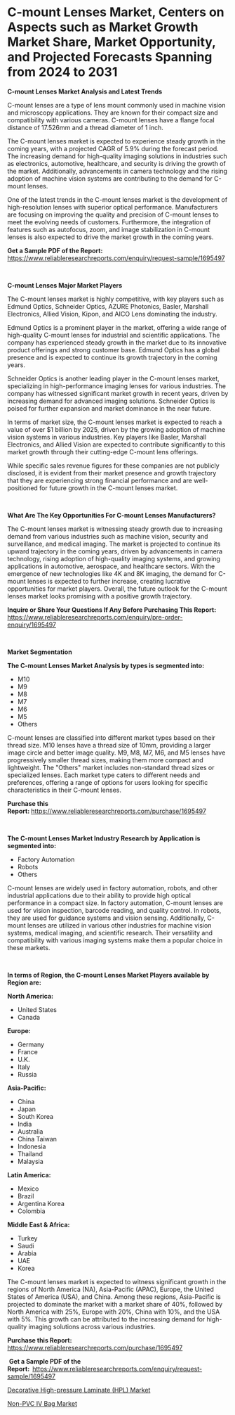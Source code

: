 <p><h1>C-mount Lenses Market, Centers on Aspects such as Market Growth Market Share, Market Opportunity, and Projected Forecasts Spanning from 2024 to 2031</h1></p><p><strong>C-mount Lenses Market Analysis and Latest Trends</strong></p>
<p><p>C-mount lenses are a type of lens mount commonly used in machine vision and microscopy applications. They are known for their compact size and compatibility with various cameras. C-mount lenses have a flange focal distance of 17.526mm and a thread diameter of 1 inch.</p><p>The C-mount lenses market is expected to experience steady growth in the coming years, with a projected CAGR of 5.9% during the forecast period. The increasing demand for high-quality imaging solutions in industries such as electronics, automotive, healthcare, and security is driving the growth of the market. Additionally, advancements in camera technology and the rising adoption of machine vision systems are contributing to the demand for C-mount lenses.</p><p>One of the latest trends in the C-mount lenses market is the development of high-resolution lenses with superior optical performance. Manufacturers are focusing on improving the quality and precision of C-mount lenses to meet the evolving needs of customers. Furthermore, the integration of features such as autofocus, zoom, and image stabilization in C-mount lenses is also expected to drive the market growth in the coming years.</p></p>
<p><strong>Get a Sample PDF of the Report:&nbsp;</strong> <a href="https://www.reliableresearchreports.com/enquiry/request-sample/1695497">https://www.reliableresearchreports.com/enquiry/request-sample/1695497</a></p>
<p>&nbsp;</p>
<p><strong>C-mount Lenses Major Market Players</strong></p>
<p><p>The C-mount lenses market is highly competitive, with key players such as Edmund Optics, Schneider Optics, AZURE Photonics, Basler, Marshall Electronics, Allied Vision, Kipon, and AICO Lens dominating the industry.</p><p>Edmund Optics is a prominent player in the market, offering a wide range of high-quality C-mount lenses for industrial and scientific applications. The company has experienced steady growth in the market due to its innovative product offerings and strong customer base. Edmund Optics has a global presence and is expected to continue its growth trajectory in the coming years.</p><p>Schneider Optics is another leading player in the C-mount lenses market, specializing in high-performance imaging lenses for various industries. The company has witnessed significant market growth in recent years, driven by increasing demand for advanced imaging solutions. Schneider Optics is poised for further expansion and market dominance in the near future.</p><p>In terms of market size, the C-mount lenses market is expected to reach a value of over $1 billion by 2025, driven by the growing adoption of machine vision systems in various industries. Key players like Basler, Marshall Electronics, and Allied Vision are expected to contribute significantly to this market growth through their cutting-edge C-mount lens offerings.</p><p>While specific sales revenue figures for these companies are not publicly disclosed, it is evident from their market presence and growth trajectory that they are experiencing strong financial performance and are well-positioned for future growth in the C-mount lenses market.</p></p>
<p>&nbsp;</p>
<p><strong>What Are The Key Opportunities For C-mount Lenses Manufacturers?</strong></p>
<p><p>The C-mount lenses market is witnessing steady growth due to increasing demand from various industries such as machine vision, security and surveillance, and medical imaging. The market is projected to continue its upward trajectory in the coming years, driven by advancements in camera technology, rising adoption of high-quality imaging systems, and growing applications in automotive, aerospace, and healthcare sectors. With the emergence of new technologies like 4K and 8K imaging, the demand for C-mount lenses is expected to further increase, creating lucrative opportunities for market players. Overall, the future outlook for the C-mount lenses market looks promising with a positive growth trajectory.</p></p>
<p><strong>Inquire or Share Your Questions If Any Before Purchasing This Report:</strong> <a href="https://www.reliableresearchreports.com/enquiry/pre-order-enquiry/1695497">https://www.reliableresearchreports.com/enquiry/pre-order-enquiry/1695497</a></p>
<p>&nbsp;</p>
<p><strong>Market Segmentation</strong></p>
<p><strong>The C-mount Lenses Market Analysis by types is segmented into:</strong></p>
<p><ul><li>M10</li><li>M9</li><li>M8</li><li>M7</li><li>M6</li><li>M5</li><li>Others</li></ul></p>
<p><p>C-mount lenses are classified into different market types based on their thread size. M10 lenses have a thread size of 10mm, providing a larger image circle and better image quality. M9, M8, M7, M6, and M5 lenses have progressively smaller thread sizes, making them more compact and lightweight. The "Others" market includes non-standard thread sizes or specialized lenses. Each market type caters to different needs and preferences, offering a range of options for users looking for specific characteristics in their C-mount lenses.</p></p>
<p><strong>Purchase this Report:&nbsp;</strong><a href="https://www.reliableresearchreports.com/purchase/1695497">https://www.reliableresearchreports.com/purchase/1695497</a></p>
<p>&nbsp;</p>
<p><strong>The C-mount Lenses Market Industry Research by Application is segmented into:</strong></p>
<p><ul><li>Factory Automation</li><li>Robots</li><li>Others</li></ul></p>
<p><p>C-mount lenses are widely used in factory automation, robots, and other industrial applications due to their ability to provide high optical performance in a compact size. In factory automation, C-mount lenses are used for vision inspection, barcode reading, and quality control. In robots, they are used for guidance systems and vision sensing. Additionally, C-mount lenses are utilized in various other industries for machine vision systems, medical imaging, and scientific research. Their versatility and compatibility with various imaging systems make them a popular choice in these markets.</p></p>
<p>&nbsp;</p>
<p><strong>In terms of Region, the C-mount Lenses Market Players available by Region are:</strong></p>
<p>
    <p> <strong> North America: </strong>
        <ul>
            <li>United States</li>
            <li>Canada</li>
        </ul>
        </p> 
    <p> <strong> Europe: </strong>
        <ul>
            <li>Germany</li>
            <li>France</li>
            <li>U.K.</li>
            <li>Italy</li>
            <li>Russia</li>
        </ul>
        </p> 
    <p> <strong> Asia-Pacific: </strong>
        <ul>
            <li>China</li>
            <li>Japan</li>
            <li>South Korea</li>
            <li>India</li>
            <li>Australia</li>
            <li>China Taiwan</li>
            <li>Indonesia</li>
            <li>Thailand</li>
            <li>Malaysia</li>
        </ul>
        </p> 
    <p> <strong> Latin America: </strong>
        <ul>
            <li>Mexico</li>
            <li>Brazil</li>
            <li>Argentina Korea</li>
            <li>Colombia</li>
        </ul>
        </p> 
    <p> <strong> Middle East & Africa: </strong>
        <ul>
            <li>Turkey</li>
            <li>Saudi</li>
            <li>Arabia</li>
            <li>UAE</li>
            <li>Korea</li>
        </ul>
    </p>
    </p>
<p><p>The C-mount lenses market is expected to witness significant growth in the regions of North America (NA), Asia-Pacific (APAC), Europe, the United States of America (USA), and China. Among these regions, Asia-Pacific is projected to dominate the market with a market share of 40%, followed by North America with 25%, Europe with 20%, China with 10%, and the USA with 5%. This growth can be attributed to the increasing demand for high-quality imaging solutions across various industries.</p></p>
<p><strong>Purchase this Report: </strong><a href="https://www.reliableresearchreports.com/purchase/1695497">https://www.reliableresearchreports.com/purchase/1695497</a></p>
<p>&nbsp;<strong>Get a Sample PDF of the Report:&nbsp;&nbsp;</strong><a href="https://www.reliableresearchreports.com/enquiry/request-sample/1695497">https://www.reliableresearchreports.com/enquiry/request-sample/1695497</a></p>
<p><strong></strong></p>
<p><p><a href="https://issuu.com/reportprime-2/docs/decorative-high-pressure-laminate-hpl-market-size-">Decorative High-pressure Laminate (HPL) Market</a></p><p><a href="https://issuu.com/reportprime-2/docs/non-pvc-iv-bag-market-size-2030.pptx">Non-PVC IV Bag Market</a></p></p>